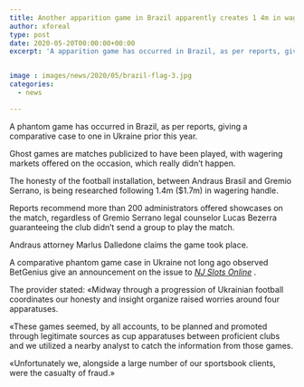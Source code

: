 ```yaml
---
title: Another apparition game in Brazil apparently creates 1 4m in wagers
author: xforeal 
type: post
date: 2020-05-20T00:00:00+00:00
excerpt: 'A apparition game has occurred in Brazil, as per reports, giving a comparable case to one in Ukraine prior this year '


image : images/news/2020/05/brazil-flag-3.jpg
categories:
  - news

---
```

A phantom game has occurred in Brazil, as per reports, giving a comparative case to one in Ukraine prior this year. 

Ghost games are matches publicized to have been played, with wagering markets offered on the occasion, which really didn&#8217;t happen. 

The honesty of the football installation, between Andraus Brasil and Gremio Serrano, is being researched following 1.4m ($1.7m) in wagering handle. 

Reports recommend more than 200 administrators offered showcases on the match, regardless of Gremio Serrano legal counselor Lucas Bezerra guaranteeing the club didn&#8217;t send a group to play the match. 

Andraus attorney Marlus Dalledone claims the game took place. 

A comparative phantom game case in Ukraine not long ago observed BetGenius give an announcement on the issue to _[NJ Slots Online][1]_ . 

The provider stated: &#171;Midway through a progression of Ukrainian football coordinates our honesty and insight organize raised worries around four apparatuses. 

&#171;These games seemed, by all accounts, to be planned and promoted through legitimate sources as cup apparatuses between proficient clubs and we utilized a nearby analyst to catch the information from those games. 

&#171;Unfortunately we, alongside a large number of our sportsbook clients, were the casualty of fraud.&#187;

 [1]: #